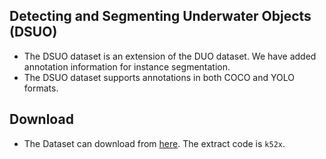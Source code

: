 ## Detecting and Segmenting Underwater Objects (DSUO)
* The DSUO dataset is an extension of the DUO dataset. We have added annotation information for instance segmentation.
* The DSUO dataset supports annotations in both COCO and YOLO formats.
## Download
* The Dataset can download from [here]([https://pan.baidu.com/s/1jf2kvd5MtErIm1-fjqHkig](https://pan.baidu.com/s/1jf2kvd5MtErIm1-fjqHkig)). The extract code is `k52x`.

